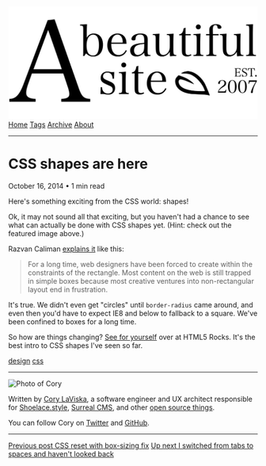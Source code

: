 <a href="../../index.html" class="header-link"><img src="../../images/logos/wordmark.svg" alt="A Beautiful Site" class="wordmark" /></a> <a href="../../index.html" class="nav-item">Home</a> <a href="../../tags/index.html" class="nav-item">Tags</a> <a href="../index.html" class="nav-item">Archive</a> <a href="../../about/index.html" class="nav-item">About</a>

---

# CSS shapes are here

October 16, 2014 • 1 min read

Here's something exciting from the CSS world: shapes!

Ok, it may not sound all that exciting, but you haven't had a chance to see what can actually be done with CSS shapes yet. (Hint: check out the featured image above.)

Razvan Caliman [explains it](http://www.html5rocks.com/en/tutorials/shapes/getting-started/) like this:

> For a long time, web designers have been forced to create within the constraints of the rectangle. Most content on the web is still trapped in simple boxes because most creative ventures into non-rectangular layout end in frustration.

It's true. We didn't even get "circles" until `border-radius` came around, and even then you'd have to expect IE8 and below to fallback to a square. We've been confined to boxes for a long time.

So how are things changing? [See for yourself](http://www.html5rocks.com/en/tutorials/shapes/getting-started/) over at HTML5 Rocks. It's the best intro to CSS shapes I've seen so far.

<a href="../../tags/design/index.html" class="post-tag">design</a> <a href="../../tags/css/index.html" class="post-tag">css</a>

---

<img src="http://0.gravatar.com/avatar/bf1b3b95fd5b096a3592247c29667b33?s=512" alt="Photo of Cory" class="avatar avatar-small" />

Written by [Cory LaViska](../../index-4.html), a software engineer and UX architect responsible for [Shoelace.style](https://shoelace.style/), [Surreal CMS](https://www.surrealcms.com/), and other [open source things](https://github.com/claviska).

You can follow Cory on [Twitter](https://twitter.com/claviska) and [GitHub](https://github.com/claviska).

---

<a href="../css-reset-with-box-sizing-fix/index.html" class="post-nav-previous"><span class="small">Previous post</span> CSS reset with box-sizing fix</a> <a href="../i-switched-from-tabs-to-spaces-and-havent-looked-back/index.html" class="post-nav-next"><span class="small">Up next</span> I switched from tabs to spaces and haven't looked back</a>
